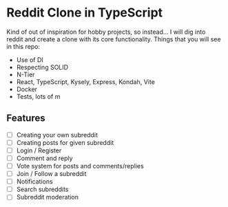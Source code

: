 # Reddit Clone in TypeScript

Kind of out of inspiration for hobby projects, so instead... I will dig into reddit and create a clone with its core functionality.
Things that you will see in this repo:

- Use of DI
- Respecting SOLID
- N-Tier
- React, TypeScript, Kysely, Express, Kondah, Vite
- Docker
- Tests, lots of m

## Features

- [ ] Creating your own subreddit
- [ ] Creating posts for given subreddit
- [ ] Login / Register
- [ ] Comment and reply
- [ ] Vote system for posts and comments/replies
- [ ] Join / Follow a subreddit
- [ ] Notifications
- [ ] Search subreddits
- [ ] Subreddit moderation
